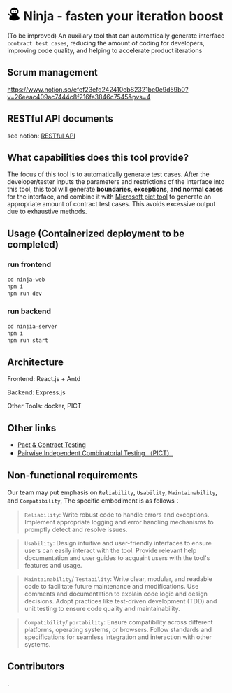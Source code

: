 # <img src="./imgs/logo.svg" width=30 height=30/> Ninja - fasten your iteration boost

(To be improved) An auxiliary tool that can automatically generate interface `contract test cases`, reducing the amount of coding for developers, improving code quality, and helping to accelerate product iterations


## Scrum management
https://www.notion.so/efef23efd242410eb82321be0e9d59b0?v=26eeac409ac7444c8f216fa3846c7545&pvs=4


## RESTful API documents
see notion: [RESTful API](https://www.notion.so/RESTful-API-1d6e67b9e7474e9982aca0d1127b4b84?pvs=4)




## What capabilities does this tool provide?
The focus of this tool is to automatically generate test cases. After the developer/tester inputs the parameters and restrictions of the interface into this tool, this tool will generate **boundaries, exceptions, and normal cases** for the interface, and combine it with [Microsoft pict tool]((https://github.com/microsoft/pict)) to generate an appropriate amount of contract test cases. This avoids excessive output due to exhaustive methods.

## Usage (Containerized deployment to be completed)
### run frontend
```
cd ninja-web
npm i
npm run dev
```
### run backend
```
cd ninjia-server
npm i
npm run start
```


## Architecture
Frontend: React.js + Antd

Backend: Express.js

Other Tools: docker, PICT



## Other links
- [Pact & Contract Testing](https://docs.pact.io/)
- [Pairwise Independent Combinatorial Testing （PICT）](https://github.com/microsoft/pict)


## Non-functional requirements
Our team may put emphasis on `Reliability`, `Usability`, `Maintainability`, and `Compatibility`, The specific embodiment is as follows：
> `Reliability`: Write robust code to handle errors and exceptions. Implement appropriate logging and error handling mechanisms to promptly detect and resolve issues. 

> `Usability`: Design intuitive and user-friendly interfaces to ensure users can easily interact with the tool. Provide relevant help documentation and user guides to acquaint users with the tool's features and usage.

> `Maintainability`/ `Testability`: Write clear, modular, and readable code to facilitate future maintenance and modifications. Use comments and documentation to explain code logic and design decisions. Adopt practices like test-driven development (TDD) and unit testing to ensure code quality and maintainability.

> `Compatibility`/ `portability`: Ensure compatibility across different platforms, operating systems, or browsers. Follow standards and specifications for seamless integration and interaction with other systems.


## Contributors
.

